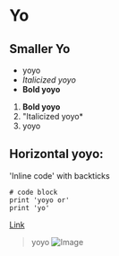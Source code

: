 # Yo
## Smaller Yo

* yoyo
* *Italicized yoyo*
* **Bold yoyo**

1. **Bold yoyo**
2. "Italicized yoyo*
3. yoyo

Horizontal yoyo:
---

'Inline code' with backticks

```
# code block
print 'yoyo or'
print 'yo'
```

[Link](https://bsalvania.github.io/cse15l-lab-reports/test.html)

> yoyo
![Image](https://www.clipartkey.com/mpngs/m/27-273702_transparent-yo-yo-png-yoyo-png.png)
